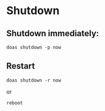# Shutdown

## Shutdown immediately:

```
doas shutdown -p now
```

## Restart

```
doas shutdown -r now
```

or

```
reboot
```
